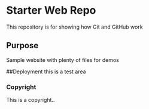 # Starter Web Repo

This repository is for showing how Git and GitHub work

## Purpose

Sample website with plenty of files for demos

##Deployment
this is a test area

### Copyright
This is a copyright..
